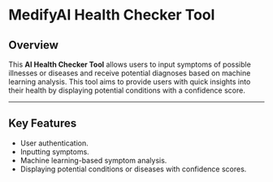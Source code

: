 # MedifyAI Health Checker Tool

## Overview

This **AI Health Checker Tool** allows users to input symptoms of possible illnesses or diseases and receive potential diagnoses based on machine learning analysis. This tool aims to provide users with quick insights into their health by displaying potential conditions with a confidence score.

---

## Key Features
- User authentication.
- Inputting symptoms.
- Machine learning-based symptom analysis.
- Displaying potential conditions or diseases with confidence scores.


